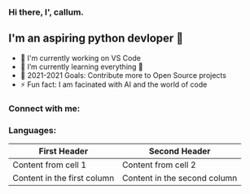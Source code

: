 ### Hi there, I', callum.


## I'm an aspiring python devloper 👋


- 🔭 I'm currently working on VS Code
- 🌱 I’m currently learning everything 🤣
- 🥅 2021-2021 Goals: Contribute more to Open Source projects
- ⚡ Fun fact: I am facinated with AI and the world of code


### Connect with me:


### Languages:

First Header | Second Header
------------ | -------------
Content from cell 1 | Content from cell 2
Content in the first column | Content in the second column



